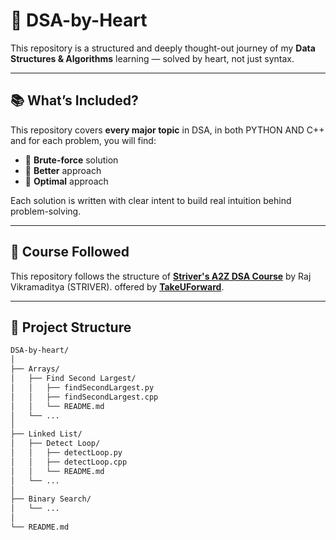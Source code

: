 # 🧠 DSA-by-Heart

This repository is a structured and deeply thought-out journey of my **Data Structures & Algorithms** learning — solved by heart, not just syntax.

---

## 📚 What’s Included?

This repository covers **every major topic** in DSA, in both PYTHON AND C++ and for each problem, you will find:

- 🔹 **Brute-force** solution  
- 🔹 **Better** approach  
- 🔹 **Optimal** approach  

Each solution is written with clear intent to build real intuition behind problem-solving.

---

## 🚀 Course Followed

This repository follows the structure of  **[Striver's A2Z DSA Course](https://takeuforward.org/strivers-a2z-dsa-course/strivers-a2z-dsa-course-sheet-2/)**   by Raj Vikramaditya (STRIVER).
offered by **[TakeUForward](https://takeuforward.org/)**.

---

## 📁 Project Structure

```bash
DSA-by-heart/
│
├── Arrays/
│   ├── Find Second Largest/
│   │   ├── findSecondLargest.py
│   │   ├── findSecondLargest.cpp
│   │   └── README.md
│   └── ...
│
├── Linked List/
│   ├── Detect Loop/
│   │   ├── detectLoop.py
│   │   ├── detectLoop.cpp
│   │   └── README.md
│   └── ...
│
├── Binary Search/
│   └── ...
│
└── README.md
```
